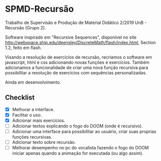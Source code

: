 # SPMD-Recursão
Trabalho de Supervisão e Produção de Material Didático 2/2019 UnB - Recursão (Grupo 2).

Software inspirado em "Recursive Sequences", disponível no site http://webspace.ship.edu/deensley/DiscreteMath/flash/index.html, Section 1.2, feito em flash. 

Visando a resolução de exercícios de recursão, recriamos o software em javascript, html e css adicionando novas funções e exercícios. Também adicionamos a funcionalidade de criar uma nova função recursiva para possibilitar a resolução de exercícios com sequências personalizadas.

Ainda em desenvolvimento.

## Checklist
- [x] Melhorar a interface.
- [x] Facilitar o uso.
- [x] Adicionar mais exercícios.
- [ ] Adicionar textos explicando o fogo do DOOM (onde é recursivo).
- [ ] Adicionar uma interface para possibilitar ao usuário, criar suas proprias funções recursivas.
- [ ] Adicionar texto sobre recursão.
- [ ] Melhorar desempenho no pc do vocalista fazendo o fogo do DOOM iniciar apenas quando a animação for executada (ou algo assim).
